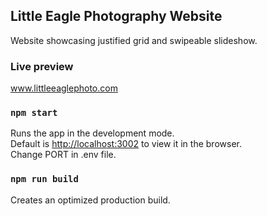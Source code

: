 ## Little Eagle Photography Website

Website showcasing justified grid and swipeable slideshow.

### Live preview

www.littleeaglephoto.com

### `npm start`

Runs the app in the development mode.<br>
Default is [http://localhost:3002](http://localhost:3002) to view it in the browser.<br>
Change PORT in .env file.

### `npm run build`

Creates an optimized production build.<br>
